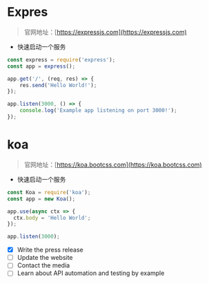 # Expres

> 官网地址：[https://expressjs.com](https://expressjs.com)

- 快速启动一个服务

```javascript
const express = require('express');
const app = express();

app.get('/', (req, res) => {
    res.send('Hello World!');
});

app.listen(3000, () => {
    console.log('Example app listening on port 3000!');
});
```
# koa

> 官网地址：[https://koa.bootcss.com](https://koa.bootcss.com)

- 快速启动一个服务
```javascript
const Koa = require('koa');
const app = new Koa();

app.use(async ctx => {
  ctx.body = 'Hello World';
});

app.listen(3000);
```
- [x] Write the press release
- [ ] Update the website
- [ ] Contact the media
- [ ] Learn about API automation and testing by example